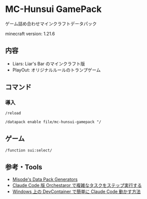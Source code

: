 # MC-Hunsui GamePack

ゲーム詰め合わせマインクラフトデータパック

minecraft version: 1.21.6

## 内容

- Liars: Liar's Bar のマインクラフト版
- PlayOut: オリジナルルールのトランプゲーム

## コマンド

### 導入

```minecraft
/reload

/datapack enable file/mc-hunsui-gamepack "/
```

## ゲーム

```minecraft
/function sui:select/
```

## 参考・Tools

- [Misode's Data Pack Generators](https://misode.github.io)
- [Claude Code 版 Orchestaror で複雑なタスクをステップ実行する](https://zenn.dev/mizchi/articles/claude-code-orchestrator)
- [Windows 上の DevContainer で簡単に Claude Code 動かす方法](https://zenn.dev/taichi/articles/a4ea249f7d0f6b)
